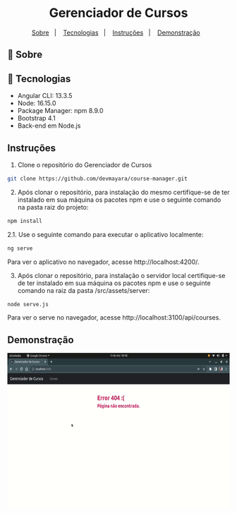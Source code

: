 <h1 align="center">Gerenciador de Cursos</h1>


<p align="center">
  <a href="#-sobre">Sobre</a>&nbsp;&nbsp;&nbsp;|&nbsp;&nbsp;&nbsp;
  <a href="#-tecnologias">Tecnologias</a>&nbsp;&nbsp;&nbsp;|&nbsp;&nbsp;&nbsp;  
  <a href="#-instruções">Instruções</a>&nbsp;&nbsp;&nbsp;|&nbsp;&nbsp;&nbsp;
  <a href="#demonstração">Demonstração</a>&nbsp;&nbsp;&nbsp;  
</p>


## 📖 Sobre



## 🚀 Tecnologias

* Angular CLI: 13.3.5
* Node: 16.15.0
* Package Manager: npm 8.9.0
* Bootstrap 4.1
* Back-end em Node.js


## Instruções

1. Clone o repositório do Gerenciador de Cursos

```bash
git clone https://github.com/devmayara/course-manager.git
```

2. Após clonar o repositório, para instalação do mesmo certifique-se de ter instalado em sua máquina os pacotes npm e use o seguinte comando na pasta raiz do projeto:

```bash
npm install
```
 
2.1. Use o seguinte comando para executar o aplicativo localmente:

```bash
ng serve
```
Para ver o aplicativo no navegador, acesse http://localhost:4200/. 

3. Após clonar o repositório, para instalação o servidor local certifique-se de ter instalado em sua máquina os pacotes npm e use o seguinte comando na raiz da pasta /src/assets/server:

```bash
node serve.js
```
Para ver o serve no navegador, acesse http://localhost:3100/api/courses.


## Demonstração

 <div>
    <img height="350" src="https://raw.githubusercontent.com/devmayara/course-manager/main/src/assets/videos/gravacao_de_tela13-05-2022%2009_38_53.gif" style="max-width:100%;"/>
</div>

